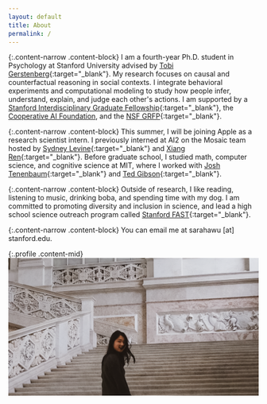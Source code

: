 ```yaml
---
layout: default
title: About
permalink: /
---
```


{:.content-narrow .content-block}
I am a fourth-year Ph.D. student in Psychology at Stanford University
advised by [Tobi Gerstenberg](http://cicl.stanford.edu/member/tobias_gerstenberg/){:target="_blank"}.
My research focuses on causal and counterfactual reasoning in social contexts.
I integrate behavioral experiments and computational modeling
to study how people infer, understand, explain, and judge each other's actions.
I am supported by a [Stanford Interdisciplinary Graduate Fellowship](https://vpge.stanford.edu/fellowships-funding/sigf){:target="_blank"},
the [Cooperative AI Foundation](https://www.cooperativeai.com/foundation),
and the [NSF GRFP](https://www.nsfgrfp.org/){:target="_blank"}.

{:.content-narrow .content-block}
This summer, I will be joining Apple as a research scientist intern.
I previously interned at AI2 on the Mosaic team hosted by [Sydney Levine](https://sites.google.com/site/sydneymlevine/){:target="_blank"}
and [Xiang Ren](https://shanzhenren.github.io/){:target="_blank"}.
Before graduate school, I studied math, computer science, and cognitive science at MIT, where I worked with
[Josh Tenenbaum](http://cocosci.mit.edu/josh){:target="_blank"}
and [Ted Gibson](http://tedlab.mit.edu/ted.html){:target="_blank"}.

{:.content-narrow .content-block}
Outside of research, I like reading, listening to music, drinking boba, and spending time with my dog.
I am committed to promoting diversity and inclusion in science, and
lead a high school science outreach program called [Stanford FAST](https://fast.stanford.edu/){:target="_blank"}.

{:.content-narrow .content-block}
You can email me at sarahawu [at] stanford.edu. 

{:.profile .content-mid}
![profile](/assets/images/naples.png)
